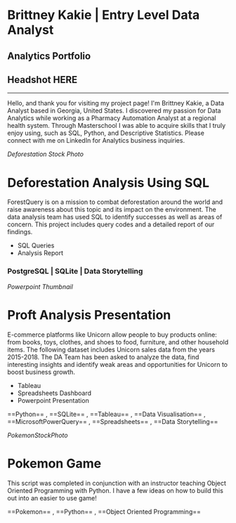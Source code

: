 # Brittney Kakie | Entry Level Data Analyst
## Analytics Portfolio

## Headshot HERE
---

Hello, and thank you for visiting my project page! I'm Brittney Kakie, a Data Analyst based in Georgia, United States. I discovered my passion for Data Analytics while working as a Pharmacy Automation Analyst at a regional health system. Through Masterschool I was able to acquire skills that I truly enjoy using, such as SQL, Python, and Descriptive Statistics. Please connect with me on LinkedIn for Analytics business inquiries.


*Deforestation Stock Photo*
# Deforestation Analysis Using SQL
ForestQuery is on a mission to combat deforestation around the world and raise awareness about this topic and its impact on the environment. The data analysis team has used SQL to identify successes as well as areas of concern. This project includes query codes and a detailed report of our findings. 

 * SQL Queries
 * Analysis Report

### **PostgreSQL | SQLite | Data Storytelling**

*Powerpoint Thumbnail*
# Proft Analysis Presentation 
E-commerce platforms like Unicorn allow people to buy products online: from books, toys, clothes, and shoes to food, furniture, and other household items. The following dataset includes Unicorn sales data from the years 2015-2018. The DA Team has been asked to analyze the data, find interesting insights and identify weak areas and opportunities for Unicorn to boost business growth.

 * Tableau
 * Spreadsheets Dashboard
 * Powerpoint Presentation

==Python== , ==SQLite== , ==Tableau== , ==Data Visualisation== , ==MicrosoftPowerQuery== , ==Spreadsheets== , ==Data Storytelling== 

*PokemonStockPhoto*
# Pokemon Game
This script was completed in conjunction with an instructor teaching Object Oriented Programming with Python. I have a few ideas on how to build this out into an easier to use game!

==Pokemon== , ==Python== , ==Object Oriented Programming==
